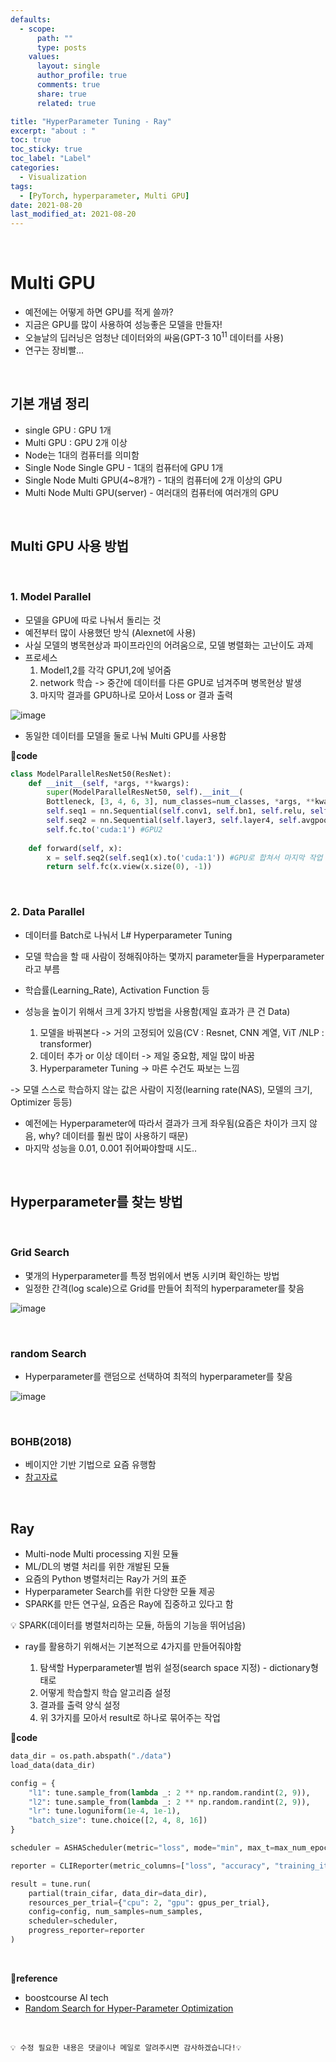 ```yaml
---
defaults:
  - scope:
      path: ""
      type: posts
    values:
      layout: single
      author_profile: true
      comments: true
      share: true
      related: true

title: "HyperParameter Tuning - Ray"
excerpt: "about : "
toc: true
toc_sticky: true
toc_label: "Label"
categories:
  - Visualization
tags:
  - [PyTorch, hyperparameter, Multi GPU]
date: 2021-08-20
last_modified_at: 2021-08-20
---
```


<br>  

# Multi GPU

- 예전에는 어떻게 하면 GPU를 적게 쓸까?
- 지금은 GPU를 많이 사용하여 성능좋은 모델을 만들자!
- 오늘날의 딥러닝은 엄청난 데이터와의 싸움(GPT-3 $10^11$ 데이터를 사용)
- 연구는 장비빨...

<br>

## 기본 개념 정리 

- single GPU : GPU 1개
- Multi GPU : GPU 2개 이상
- Node는 1대의 컴퓨터를 의미함
- Single Node Single GPU - 1대의 컴퓨터에 GPU 1개
- Single Node Multi GPU(4~8개?) - 1대의 컴퓨터에 2개 이상의 GPU
- Multi Node Multi GPU(server) - 여러대의 컴퓨터에 여러개의 GPU

<br>

## Multi GPU 사용 방법

<br>

### 1. Model Parallel

- 모델을 GPU에 따로 나눠서 돌리는 것
- 예전부터 많이 사용했던 방식 (Alexnet에 사용)
- 사실 모델의 병목현상과 파이프라인의 어려움으로, 모델 병렬화는 고난이도 과제
- 프로세스
    1. Model1,2를 각각 GPU1,2에 넣어줌
    2. network 학습 -> 중간에 데이터를 다른 GPU로 넘겨주며 병목현상 발생
    3. 마지막 결과를 GPU하나로 모아서 Loss or 결과 출력

![image](https://user-images.githubusercontent.com/77658029/130342072-623f3f65-e429-4b22-80fb-4ca2adfc03ad.png)

- 동일한 데이터를 모델을 둘로 나눠 Multi GPU를 사용함

**📰code**
```python
class ModelParallelResNet50(ResNet):
    def __init__(self, *args, **kwargs):
        super(ModelParallelResNet50, self).__init__(
        Bottleneck, [3, 4, 6, 3], num_classes=num_classes, *args, **kwargs)
        self.seq1 = nn.Sequential(self.conv1, self.bn1, self.relu, self.maxpool, self.layer1, self.layer2).to('cuda:0')# GPU1
        self.seq2 = nn.Sequential(self.layer3, self.layer4, self.avgpool).to('cuda:1') #GPU2
        self.fc.to('cuda:1') #GPU2
        
    def forward(self, x):
        x = self.seq2(self.seq1(x).to('cuda:1')) #GPU로 합쳐서 마지막 작업 진행
        return self.fc(x.view(x.size(0), -1))
```

<br>

### 2. Data Parallel

- 데이터를 Batch로 나눠서 L# Hyperparameter Tuning

- 모델 학습을 할 때 사람이 정해줘야하는 몇까지 parameter들을 Hyperparameter라고 부름
- 학습률(Learning_Rate), Activation Function 등
- 성능을 높이기 위해서 크게 3가지 방법을 사용함(제일 효과가 큰 건 Data)

    1. 모델을 바꿔본다 -> 거의 고정되어 있음(CV : Resnet, CNN 계열, ViT /NLP : transformer)
    2. 데이터 추가 or 이상 데이터 -> 제일 중요함, 제일 많이 바꿈
    3. Hyperparameter Tuning -> 마른 수건도 짜보는 느낌

-> 모델 스스로 학습하지 않는 값은 사람이 지정(learning rate(NAS), 모델의 크기, Optimizer 등등)
- 예전에는 Hyperparameter에 따라서 결과가 크게 좌우됨(요즘은 차이가 크지 않음, why? 데이터를 훨씬 많이 사용하기 때문)
- 마지막 성능을 0.01, 0.001 쥐어짜야할때 시도..

<br>

## Hyperparameter를 찾는 방법

<br>

### Grid Search

- 몇개의 Hyperparameter를 특정 범위에서 변동 시키며 확인하는 방법
- 일정한 간격(log scale)으로 Grid를 만들어 최적의 hyperparameter를 찾음

![image](https://user-images.githubusercontent.com/77658029/130343528-a65de0dc-d8fa-4b6e-b665-034e9182325a.png)

<br>

### random Search

- Hyperparameter를 랜덤으로 선택하여 최적의 hyperparameter를 찾음

![image](https://user-images.githubusercontent.com/77658029/130343555-82ca4ab9-8278-467e-b679-152666b5340a.png)

<br>

### BOHB(2018)

- 베이지안 기반 기법으로 요즘 유행함
- [참고자료](http://proceedings.mlr.press/v80/falkner18a/falkner18a.pdf)

<br>

## Ray

- Multi-node Multi processing 지원 모듈
- ML/DL의 병렬 처리를 위한 개발된 모듈
- 요즘의 Python 병렬처리는 Ray가 거의 표준
- Hyperparameter Search를 위한 다양한 모듈 제공
- SPARK를 만든 연구실, 요즘은 Ray에 집중하고 있다고 함

💡 SPARK(데이터를 병렬처리하는 모듈, 하둡의 기능을 뛰어넘음) 

- ray를 활용하기 위해서는 기본적으로 4가지를 만들어줘야함

    1. 탐색할 Hyperparameter별 범위 설정(search space 지정) - dictionary형태로
    2. 어떻게 학습할지 학습 알고리즘 설정
    3. 결과를 출력 양식 설정
    4. 위 3가지를 모아서 result로 하나로 묶어주는 작업


**📰code**
```python
data_dir = os.path.abspath("./data")
load_data(data_dir)

config = {
    "l1": tune.sample_from(lambda _: 2 ** np.random.randint(2, 9)),
    "l2": tune.sample_from(lambda _: 2 ** np.random.randint(2, 9)),
    "lr": tune.loguniform(1e-4, 1e-1),
    "batch_size": tune.choice([2, 4, 8, 16])
}

scheduler = ASHAScheduler(metric="loss", mode="min", max_t=max_num_epochs, grace_period=1,reduction_factor=2)

reporter = CLIReporter(metric_columns=["loss", "accuracy", "training_iteration"])

result = tune.run(
    partial(train_cifar, data_dir=data_dir),
    resources_per_trial={"cpu": 2, "gpu": gpus_per_trial},
    config=config, num_samples=num_samples,
    scheduler=scheduler,
    progress_reporter=reporter
)
```

<br>

**📌reference**
- boostcourse AI tech
- [Random Search for Hyper-Parameter Optimization](https://dl.acm.org/doi/pdf/10.5555/2188385.2188395)

<br>

```
💡 수정 필요한 내용은 댓글이나 메일로 알려주시면 감사하겠습니다!💡 
```
